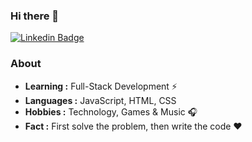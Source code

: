 ### Hi there 👋
 [![Linkedin Badge](https://img.shields.io/badge/-izaiascrs-blue?style=flat-square&logo=Linkedin&logoColor=white&link=https://https://www.linkedin.com/in/izzy-silva-878ab4202//)](https://www.linkedin.com/in/izzy-silva-878ab4202/) 


### About

-  **Learning :** Full-Stack Development :zap:
-  **Languages :** JavaScript, HTML, CSS
-  **Hobbies :** Technology, Games & Music :headphones:
-  **Fact :** First solve the problem, then write the code :heart: 

